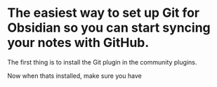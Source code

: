 # The easiest way to set up Git for Obsidian so you can start syncing your notes with GitHub.

The first thing is to install the Git plugin in the community plugins.

Now when thats installed, make sure you have